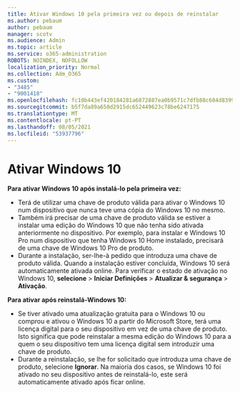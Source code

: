 ```yaml
---
title: Ativar Windows 10 pela primeira vez ou depois de reinstalar
ms.author: pebaum
author: pebaum
manager: scotv
ms.audience: Admin
ms.topic: article
ms.service: o365-administration
ROBOTS: NOINDEX, NOFOLLOW
localization_priority: Normal
ms.collection: Adm_O365
ms.custom:
- "3485"
- "9001418"
ms.openlocfilehash: fc10b443ef420184281a6872887ea0b9571c7dfb88c684d8399ca0c85e9f4ab3
ms.sourcegitcommit: b5f7da89a650d2915dc652449623c78be6247175
ms.translationtype: MT
ms.contentlocale: pt-PT
ms.lasthandoff: 08/05/2021
ms.locfileid: "53937796"
---
```

# <a name="activate-windows-10"></a>Ativar Windows 10

**Para ativar Windows 10 após instalá-lo pela primeira vez:**

- Terá de utilizar uma chave de produto válida para ativar o Windows 10 num dispositivo que nunca teve uma cópia do Windows 10 no mesmo.
- Também irá precisar de uma chave de produto válida se estiver a instalar uma edição do Windows 10 que não tenha sido ativada anteriormente no dispositivo. Por exemplo, para instalar e Windows 10 Pro num dispositivo que tenha Windows 10 Home instalado, precisará de uma chave de Windows 10 Pro de produto.
- Durante a instalação, ser-lhe-à pedido que introduza uma chave de produto válida. Quando a instalação estiver concluída, Windows 10 será automaticamente ativada online. Para verificar o estado de ativação no Windows 10, **selecione** >  **Iniciar Definições**  >  **Atualizar & segurança**  >  **Ativação**.

**Para ativar após reinstalá-Windows 10:**

- Se tiver ativado uma atualização gratuita para o Windows 10 ou comprou e ativou o Windows 10 a partir do Microsoft Store, terá uma licença digital para o seu dispositivo em vez de uma chave de produto. Isto significa que pode reinstalar a mesma edição do Windows 10 para a quem o seu dispositivo tem uma licença digital sem introduzir uma chave de produto.
- Durante a reinstalação, se lhe for solicitado que introduza uma chave de produto, selecione **Ignorar**. Na maioria dos casos, se Windows 10 foi ativado no seu dispositivo antes de reinstalá-lo, este será automaticamente ativado após ficar online.

